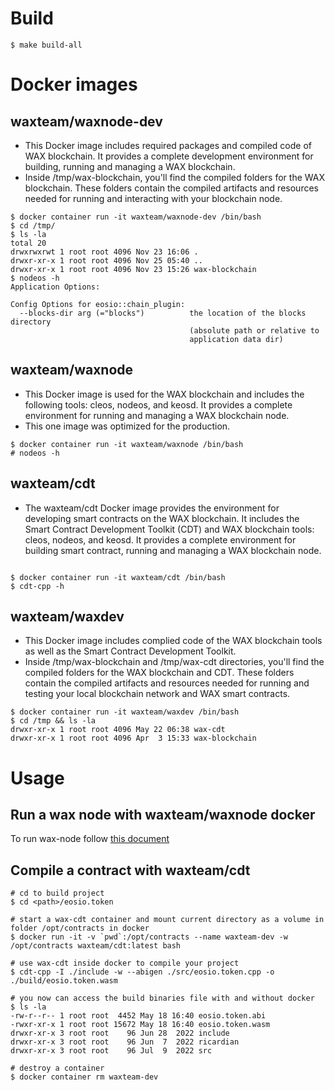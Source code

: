 # Build
```
$ make build-all
```
# Docker images
## waxteam/waxnode-dev
- This Docker image includes required packages and compiled code of WAX blockchain. It provides a complete development environment for building, running and managing a WAX blockchain.
- Inside /tmp/wax-blockchain, you'll find the compiled folders for the WAX blockchain. These folders contain the compiled artifacts and resources needed for running and interacting with your blockchain node. 
```
$ docker container run -it waxteam/waxnode-dev /bin/bash
$ cd /tmp/
$ ls -la
total 20
drwxrwxrwt 1 root root 4096 Nov 23 16:06 .
drwxr-xr-x 1 root root 4096 Nov 25 05:40 ..
drwxr-xr-x 1 root root 4096 Nov 23 15:26 wax-blockchain
$ nodeos -h
Application Options:

Config Options for eosio::chain_plugin:
  --blocks-dir arg (="blocks")          the location of the blocks directory
                                        (absolute path or relative to
                                        application data dir)
```

## waxteam/waxnode
- This Docker image is used for the WAX blockchain and includes the following tools: cleos, nodeos, and keosd. It provides a complete environment for running and managing a WAX blockchain node. 
- This one image was optimized for the production.
```
$ docker container run -it waxteam/waxnode /bin/bash
# nodeos -h
```

## waxteam/cdt
- The waxteam/cdt Docker image provides the environment for developing smart contracts on the WAX blockchain. It includes the Smart Contract Development Toolkit (CDT) and WAX blockchain tools: cleos, nodeos, and keosd. It provides a complete environment for building smart contract, running and managing a WAX blockchain node. 
```

$ docker container run -it waxteam/cdt /bin/bash
$ cdt-cpp -h
```

## waxteam/waxdev
- This Docker image includes complied code of the WAX blockchain tools as well as the Smart Contract Development Toolkit. 
- Inside /tmp/wax-blockchain and /tmp/wax-cdt directories, you'll find the compiled folders for the WAX blockchain and CDT. These folders contain the compiled artifacts and resources needed for running and testing your local blockchain network and WAX smart contracts. 
```
$ docker container run -it waxteam/waxdev /bin/bash
$ cd /tmp && ls -la
drwxr-xr-x 1 root root 4096 May 22 06:38 wax-cdt
drwxr-xr-x 1 root root 4096 Apr  3 15:33 wax-blockchain
```
# Usage
## Run a wax node with waxteam/waxnode docker
To run wax-node follow [this document](https://github.com/worldwide-asset-exchange/wax-node)
## Compile a contract with waxteam/cdt
```
# cd to build project
$ cd <path>/eosio.token

# start a wax-cdt container and mount current directory as a volume in folder /opt/contracts in docker
$ docker run -it -v `pwd`:/opt/contracts --name waxteam-dev -w /opt/contracts waxteam/cdt:latest bash

# use wax-cdt inside docker to compile your project
$ cdt-cpp -I ./include -w --abigen ./src/eosio.token.cpp -o ./build/eosio.token.wasm

# you now can access the build binaries file with and without docker
$ ls -la
-rw-r--r-- 1 root root  4452 May 18 16:40 eosio.token.abi
-rwxr-xr-x 1 root root 15672 May 18 16:40 eosio.token.wasm
drwxr-xr-x 3 root root    96 Jun 28  2022 include
drwxr-xr-x 3 root root    96 Jun  7  2022 ricardian
drwxr-xr-x 3 root root    96 Jul  9  2022 src

# destroy a container
$ docker container rm waxteam-dev
```